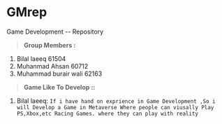 # GMrep
Game Development -- Repository  



>**Group Members :**

1.  Bilal laeeq                   61504        
2.  Muhanmad Ahsan               60712        
3.  Muhammad burair wali         62163        



 
>**Game Like To Develop ::**

1. Bilal laeeq:
   `If i have hand on exprience in Game Development ,So i will Develop a Game in Metaverse Where people can viusally Play PS,Xbox,etc Racing Games.
   where they can play with reality `


